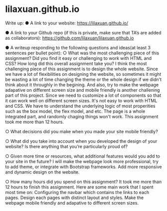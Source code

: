 # lilaxuan.github.io


Write up:
● A link to your website: https://lilaxuan.github.io/ 

● A link to your Github repo (if this is private, make sure that TA’s are added as
collaborators): https://github.com/lilaxuan/lilaxuan.github.io

● A writeup responding to the following questions and ideas(at least 3 sentences per bullet
point):
○ What was the most challenging piece of this assignment? Did you find it easy or challenging to work with HTML and CSS? How long did this overall assignment take you?
I think the most challenging piece of this assignment is to design the whole website. Since we have a lot of flexibilities on designing the website, so sometimes it might be wasting a lot of time changing the theme or the whole design if we didn't think about it throughly in the begining. And also, try to make the webpage adapative on different screen size and mobile friendly is another challening part of this project. Since we need to customize a lot of components so that it can work well on different screen sizes. It's not easy to work with HTML and CSS. We have to understand the underlying logic of most properities such as the box model, the flex model, and etc. The page is a whole integrated part, and randomly chaging things won't work. This assignment took me more than 12 hours. 

○ What decisions did you make when you made your site mobile friendly?


○ What did you take into account when you developed the design of your website?
Is there anything that you’re particularly proud of?


○ Given more time or resources, what additional features would you add to your
site in the future?
I will make the webpage look more professional, try to add theme, or integrate with Bootstrap frameworks. Add more responsive and dynamic design on the website. 

○ How many hours did you spend on this assignment?
It took me more than 12 hours to finish this assignment. Here are some main work that I spent most time on: Configuring the navbar which contains the links to each pages. Design each pages with distinct layout and styles. Make the webpage mobile friendly and adapative to different screen sizes. 